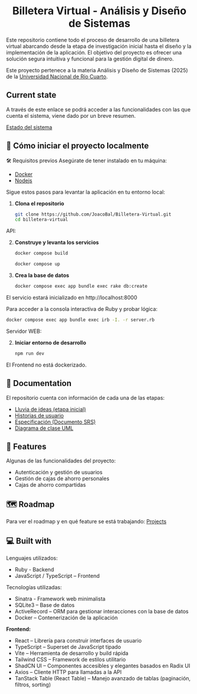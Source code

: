 <h1 align="center" id="title">Billetera Virtual - Análisis y Diseño de Sistemas</h1>

<p id="description">Este repositorio contiene todo el proceso de desarrollo de una billetera virtual abarcando desde la etapa de investigación inicial hasta el diseño y la implementación de la aplicación. El objetivo del proyecto es ofrecer una solución segura intuitiva y funcional para la gestión digital de dinero.</p>

Este proyecto pertenece a la materia Análisis y Diseño de Sistemas (2025) de la <a href="https://www.unrc.edu.ar">Universidad Nacional de Río Cuarto</a>.

<h2> Current state </h2>
A través de este enlace se podrá acceder a las funcionalidades con las que cuenta el sistema, viene dado por un breve resumen.

<a href="docs/resume_1.md"> Estado del sistema </a>
<h2>🚀 Cómo iniciar el proyecto localmente</h2>

🛠️ Requisitos previos
Asegúrate de tener instalado en tu máquina:
* <a href="https://www.docker.com/get-started/">Docker</a>
* <a href="https://nodejs.org/en"> Nodejs </a>

Sigue estos pasos para levantar la aplicación en tu entorno local:

1. **Clona el repositorio**
   ```bash
   git clone https://github.com/JoacoBal/Billetera-Virtual.git
   cd billetera-virtual

API:

2. **Construye y levanta los servicios**
   ```bash
   docker compose build
   ```
   ```bash
   docker compose up
   ```
3. **Crea la base de datos**
   ```bash
   docker compose exec app bundle exec rake db:create
   ```

El servicio estará inicializado en http://localhost:8000

Para acceder a la consola interactiva de Ruby y probar lógica:
```bash
docker compose exec app bundle exec irb -I. -r server.rb
```

Servidor WEB:

2. **Iniciar entorno de desarrollo**
   ```bash
   npm run dev
El Frontend no está dockerizado.
<h2>📖 Documentation </h2>

 El repositorio cuenta con información de cada una de las etapas:

*  <a href="docs/ideas.md">Lluvia de ideas (etapa inicial)</a>
*  <a href="docs/Billetera virtual - HistoryUsers.pdf">Historias de usuario</a>
*  <a href="docs/Billetera virtual - Proyecto AyDS 2025.pdf">Especificación (Documento SRS)</a>
*  <a href="docs/diagrama_uml.svg">Diagrama de clase UML</a> 
<h2>🧐 Features</h2>

Algunas de las funcionalidades del proyecto:

*   Autenticación y gestión de usuarios
*   Gestión de cajas de ahorro personales
*   Cajas de ahorro compartidas

<h2>🗺️ Roadmap </h2>
 
 Para ver el roadmap y en qué feature se está trabajando:
<a href="https://github.com/JoacoBal/Billetera-Virtual/projects?query=is%3Aopen"> Projects </a>
  
<h2>💻 Built with</h2>

Lenguajes utilizados:

*   Ruby - Backend
*   JavaScript / TypeScript – Frontend

Tecnologías utilizadas:

*   Sinatra - Framework web minimalista
*   SQLite3 – Base de datos
*   ActiveRecord – ORM para gestionar interacciones con la base de datos
*   Docker – Contenerización de la aplicación

**Frontend:**

* React – Librería para construir interfaces de usuario
* TypeScript – Superset de JavaScript tipado
* Vite – Herramienta de desarrollo y build rápida
* Tailwind CSS – Framework de estilos utilitario
* ShadCN UI – Componentes accesibles y elegantes basados en Radix UI
* Axios – Cliente HTTP para llamadas a la API
* TanStack Table (React Table) – Manejo avanzado de tablas (paginación, filtros, sorting)